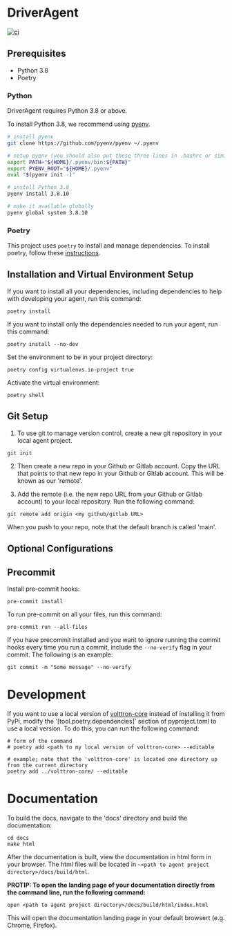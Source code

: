 # DriverAgent

[![ci](https://github.com/VOLTTRON/platform-driver-agent/workflows/ci/badge.svg)](https://github.com/VOLTTRON/platform-driver-agent/actions?query=workflow%3Aci)


## Prerequisites

* Python 3.8
* Poetry

### Python

DriverAgent requires Python 3.8 or above.


To install Python 3.8, we recommend using [pyenv](https://github.com/pyenv/pyenv).

```bash
# install pyenv
git clone https://github.com/pyenv/pyenv ~/.pyenv

# setup pyenv (you should also put these three lines in .bashrc or similar)
export PATH="${HOME}/.pyenv/bin:${PATH}"
export PYENV_ROOT="${HOME}/.pyenv"
eval "$(pyenv init -)"

# install Python 3.8
pyenv install 3.8.10

# make it available globally
pyenv global system 3.8.10
```

### Poetry

This project uses `poetry` to install and manage dependencies. To install poetry,
follow these [instructions](https://python-poetry.org/docs/master/#installation).



## Installation and Virtual Environment Setup

If you want to install all your dependencies, including dependencies to help with developing your agent, run this command:

```poetry install```

If you want to install only the dependencies needed to run your agent, run this command:

```poetry install --no-dev```

Set the environment to be in your project directory:

```poetry config virtualenvs.in-project true```

Activate the virtual environment:

```poetry shell```


## Git Setup

1. To use git to manage version control, create a new git repository in your local agent project.

```
git init
```

2. Then create a new repo in your Github or Gitlab account. Copy the URL that points to that new repo in
your Github or Gitlab account. This will be known as our 'remote'.

3. Add the remote (i.e. the new repo URL from your Github or Gitlab account) to your local repository. Run the following command:

```git remote add origin <my github/gitlab URL>```

When you push to your repo, note that the default branch is called 'main'.


## Optional Configurations

## Precommit

Install pre-commit hooks:

```pre-commit install```

To run pre-commit on all your files, run this command:

```pre-commit run --all-files```

If you have precommit installed and you want to ignore running the commit hooks
every time you run a commit, include the `--no-verify` flag in your commit. The following
is an example:

```git commit -m "Some message" --no-verify```

# Development

If you want to use a local version of [volttron-core](https://github.com/VOLTTRON/volttron-core) instead of installing it from PyPi, modify the '[tool.poetry.dependencies]' section
of pyproject.toml to use a local version. To do this, you can run the following command:

```
# form of the command
# poetry add <path to my local version of volttron-core> --editable

# example; note that the 'volttron-core' is located one directory up from the current directory
poetry add ../volttron-core/ --editable
```

# Documentation

To build the docs, navigate to the 'docs' directory and build the documentation:

```shell
cd docs
make html
```

After the documentation is built, view the documentation in html form in your browser.
The html files will be located in `~<path to agent project directory>/docs/build/html`.

**PROTIP: To open the landing page of your documentation directly from the command line, run the following command:**

```shell
open <path to agent project directory>/docs/build/html/index.html
```

This will open the documentation landing page in your default browsert (e.g. Chrome, Firefox).

